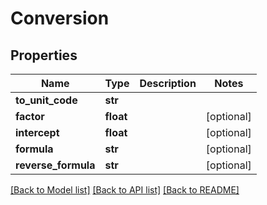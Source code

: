 # Conversion

## Properties
Name | Type | Description | Notes
------------ | ------------- | ------------- | -------------
**to_unit_code** | **str** |  | 
**factor** | **float** |  | [optional] 
**intercept** | **float** |  | [optional] 
**formula** | **str** |  | [optional] 
**reverse_formula** | **str** |  | [optional] 

[[Back to Model list]](../README.md#documentation-for-models) [[Back to API list]](../README.md#documentation-for-api-endpoints) [[Back to README]](../README.md)


